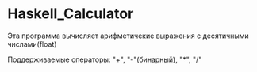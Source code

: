 # Haskell_Calculator
Эта программа вычисляет арифметичекие выражения с десятичными числами(float)

Поддерживаемые операторы: "+", "-"(бинарный), "*", "/"
